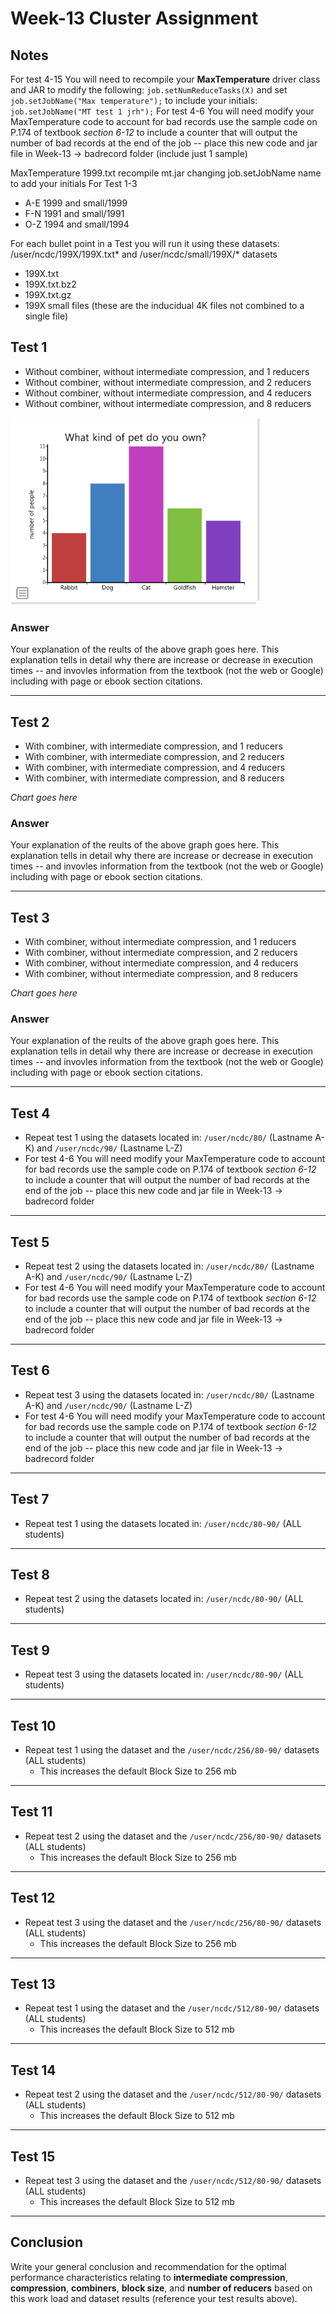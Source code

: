 # Week-13 Cluster Assignment

## Notes

For test 4-15 You will need to recompile your **MaxTemperature** driver class and JAR to modify the following: ```job.setNumReduceTasks(X)``` and set ``` job.setJobName("Max temperature");``` to include your initials:  ```job.setJobName("MT test 1 jrh");```
For test 4-6 You will need modify your MaxTemperature code to account for bad records use the sample code on P.174 of textbook *section 6-12* to include a counter that will output the number of bad records at the end of the job -- place this new code and jar file in  Week-13 -> badrecord folder (include just 1 sample)

MaxTemperature 1999.txt  recompile mt.jar changing job.setJobName name to add your initials 
For Test 1-3
* A-E 1999 and small/1999
* F-N 1991 and small/1991
* O-Z 1994 and small/1994

For each bullet point in a Test you will run it using these datasets:  /user/ncdc/199X/199X.txt* and /user/ncdc/small/199X/* datasets 
*  199X.txt
*  199X.txt.bz2
*  199X.txt.gz
*  199X small files (these are the inducidual 4K files not combined to a single file)

##  Test 1

* Without combiner, without intermediate compression, and 1 reducers
* Without combiner, without intermediate compression, and 2 reducers
* Without combiner, without intermediate compression, and 4 reducers
* Without combiner, without intermediate compression, and 8 reducers

![*Item 1 Results*](../images/bar-graph2.png "bar graph")

### Answer
Your explanation of the reults of the above graph goes here.  This explanation tells in detail why there are increase or decrease in execution times -- and invovles information from the textbook (not the web or Google) including with page or ebook section citations.   

---

## Test 2

* With combiner, with intermediate compression, and 1 reducers
* With combiner, with intermediate compression, and 2 reducers
* With combiner, with intermediate compression, and 4 reducers
* With combiner, with intermediate compression, and 8 reducers

*Chart goes here*

### Answer
Your explanation of the reults of the above graph goes here.  This explanation tells in detail why there are increase or decrease in execution times -- and invovles information from the textbook (not the web or Google) including with page or ebook section citations.   

---

## Test 3

* With combiner, without intermediate compression, and 1 reducers
* With combiner, without intermediate compression, and 2 reducers
* With combiner, without intermediate compression, and 4 reducers
* With combiner, without intermediate compression, and 8 reducers

*Chart goes here*

### Answer
Your explanation of the reults of the above graph goes here.  This explanation tells in detail why there are increase or decrease in execution times -- and invovles information from the textbook (not the web or Google) including with page or ebook section citations.   

---

## Test 4 

* Repeat test 1 using the datasets located in: ```/user/ncdc/80/``` (Lastname A-K) and  ```/user/ncdc/90/``` (Lastname L-Z) 
* For test 4-6 You will need modify your MaxTemperature code to account for bad records use the sample code on P.174 of textbook *section 6-12* to include a counter that will output the number of bad records at the end of the job -- place this new code and jar file in  Week-13 -> badrecord folder 

---

## Test 5

* Repeat test 2 using the datasets located in: ```/user/ncdc/80/``` (Lastname A-K) and  ```/user/ncdc/90/``` (Lastname L-Z) 
* For test 4-6 You will need modify your MaxTemperature code to account for bad records use the sample code on P.174 of textbook *section 6-12* to include a counter that will output the number of bad records at the end of the job -- place this new code and jar file in  Week-13 -> badrecord folder 

---

## Test 6

* Repeat test 3 using the datasets located in: ```/user/ncdc/80/``` (Lastname A-K) and  ```/user/ncdc/90/``` (Lastname L-Z) 
* For test 4-6 You will need modify your MaxTemperature code to account for bad records use the sample code on P.174 of textbook *section 6-12* to include a counter that will output the number of bad records at the end of the job -- place this new code and jar file in  Week-13 -> badrecord folder 

---

## Test 7 

* Repeat test 1 using the datasets located in: ```/user/ncdc/80-90/```  (ALL students)

---

## Test 8

* Repeat test 2 using the datasets located in: ```/user/ncdc/80-90/```  (ALL students)

---

## Test 9 

* Repeat test 3 using the datasets located in: ```/user/ncdc/80-90/```  (ALL students)

---

## Test 10 

* Repeat test 1 using the dataset and the ```/user/ncdc/256/80-90/``` datasets (ALL students)
   + This increases the default Block Size to 256 mb

---

## Test 11 

* Repeat test 2 using the dataset and the ```/user/ncdc/256/80-90/``` datasets (ALL students)
   + This increases the default Block Size to 256 mb

---

## Test 12

* Repeat test 3 using the dataset and the ```/user/ncdc/256/80-90/``` datasets (ALL students)
   + This increases the default Block Size to 256 mb


---

## Test 13

* Repeat test 1 using the dataset and the ```/user/ncdc/512/80-90/``` datasets (ALL students)
   + This increases the default Block Size to 512 mb

--- 

## Test 14

* Repeat test 2 using the dataset and the ```/user/ncdc/512/80-90/``` datasets (ALL students)
   + This increases the default Block Size to 512 mb

---

## Test 15

* Repeat test 3 using the dataset and the ```/user/ncdc/512/80-90/``` datasets (ALL students)
   + This increases the default Block Size to 512 mb

---

## Conclusion

Write your general conclusion and recommendation for the optimal performance characteristics relating to **intermediate compression**, **compression**, **combiners**, **block size**, and **number of reducers** based on this work load and dataset results (reference your test results above).

